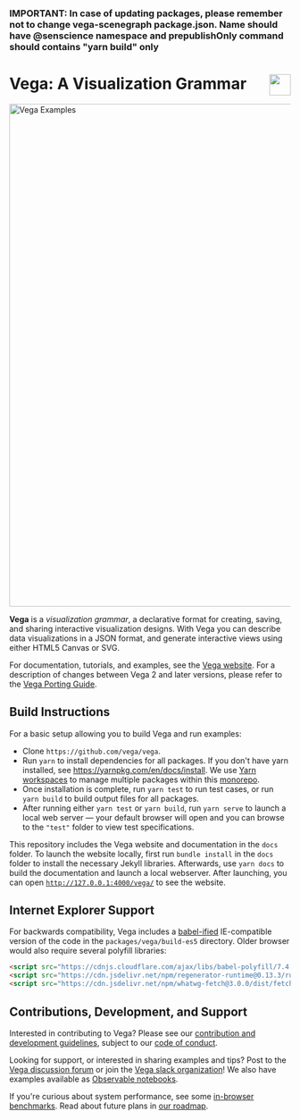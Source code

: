### **IMPORTANT**: In case of updating packages, please remember not to change vega-scenegraph package.json. Name should have @senscience namespace and prepublishOnly command should contains "yarn build" only

# Vega: A Visualization Grammar <a href="https://vega.github.io/vega/"><img align="right" src="https://github.com/vega/logos/blob/master/assets/VG_Color@64.png?raw=true" height="38"></img></a>

<a href="https://vega.github.io/vega/examples">
<img src="https://vega.github.io/vega/assets/banner.png" alt="Vega Examples" width="900"></img>
</a>

**Vega** is a *visualization grammar*, a declarative format for creating, saving, and sharing interactive visualization designs. With Vega you can describe data visualizations in a JSON format, and generate interactive views using either HTML5 Canvas or SVG.

For documentation, tutorials, and examples, see the [Vega website](https://vega.github.io/vega). For a description of changes between Vega 2 and later versions, please refer to the [Vega Porting Guide](https://vega.github.io/vega/docs/porting-guide/).

## Build Instructions

For a basic setup allowing you to build Vega and run examples:

- Clone `https://github.com/vega/vega`.
- Run `yarn` to install dependencies for all packages. If you don't have yarn installed, see https://yarnpkg.com/en/docs/install. We use [Yarn workspaces](https://yarnpkg.com/lang/en/docs/workspaces/) to manage multiple packages within this [monorepo](https://en.wikipedia.org/wiki/Monorepo).
- Once installation is complete, run `yarn test` to run test cases, or run `yarn build` to build output files for all packages.
- After running either `yarn test` or `yarn build`, run `yarn serve` to launch a local web server &mdash; your default browser will open and you can browse to the `"test"` folder to view test specifications.

This repository includes the Vega website and documentation in the `docs` folder. To launch the website locally, first run `bundle install` in the `docs` folder to install the necessary Jekyll libraries. Afterwards, use `yarn docs` to build the documentation and launch a local webserver. After launching, you can open [`http://127.0.0.1:4000/vega/`](http://127.0.0.1:4000/vega/) to see the website.

## Internet Explorer Support
For backwards compatibility, Vega includes a [babel-ified](https://babeljs.io/) IE-compatible version of the code in the `packages/vega/build-es5` directory. Older browser would also require several polyfill libraries:

```html
<script src="https://cdnjs.cloudflare.com/ajax/libs/babel-polyfill/7.4.4/polyfill.min.js"></script>
<script src="https://cdn.jsdelivr.net/npm/regenerator-runtime@0.13.3/runtime.min.js"></script>
<script src="https://cdn.jsdelivr.net/npm/whatwg-fetch@3.0.0/dist/fetch.umd.min.js"></script>
```

## Contributions, Development, and Support

Interested in contributing to Vega? Please see our [contribution and development guidelines](CONTRIBUTING.md), subject to our [code of conduct](https://github.com/vega/.github/blob/master/CODE_OF_CONDUCT.md).

Looking for support, or interested in sharing examples and tips? Post to the [Vega discussion forum](https://groups.google.com/forum/#!forum/vega-js) or join the [Vega slack organization](https://bit.ly/join-vega-slack-2020)! We also have examples available as [Observable notebooks](https://observablehq.com/@vega).

If you're curious about system performance, see some [in-browser benchmarks](https://observablehq.com/@vega/vega-performance-tests). Read about future plans in [our roadmap](https://github.com/vega/roadmap/projects/1).
